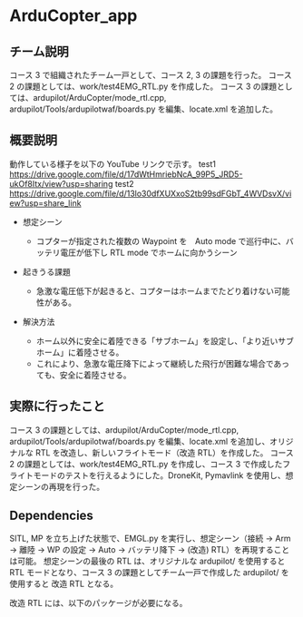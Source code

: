 # ArduCopter_app

## チーム説明
コース 3 で組織されたチーム一戸として、コース 2, 3 の課題を行った。
コース 2 の課題としては、work/test4EMG_RTL.py を作成した。
コース 3 の課題としては、ardupilot/ArduCopter/mode_rtl.cpp, ardupilot/Tools/ardupilotwaf/boards.py を編集、locate.xml を追加した。

## 概要説明
動作している様子を以下の YouTube リンクで示す。
test1 https://drive.google.com/file/d/17dWtHmriebNcA_99P5_JRD5-ukOf8Itx/view?usp=sharing
test2 https://drive.google.com/file/d/13lo30dfXUXxoS2tb99sdFGbT_4WVDsvX/view?usp=share_link

- 想定シーン
    - コプターが指定された複数の Waypoint を　Auto mode で巡行中に、バッテリ電圧が低下し RTL mode でホームに向かうシーン

- 起きうる課題
    - 急激な電圧低下が起きると、コプターはホームまでたどり着けない可能性がある。

- 解決方法
    - ホーム以外に安全に着陸できる「サブホーム」を設定し、「より近いサブホーム」に着陸させる。
    - これにより、急激な電圧降下によって継続した飛行が困難な場合であっても、安全に着陸させる。

## 実際に行ったこと
コース 3 の課題としては、ardupilot/ArduCopter/mode_rtl.cpp, ardupilot/Tools/ardupilotwaf/boards.py を編集、locate.xml を追加し、オリジナルな RTL を改造し、新しいフライトモード（改造 RTL）を作成した。
コース 2 の課題としては、work/test4EMG_RTL.py を作成し、コース 3 で作成したフライトモードのテストを行えるようにした。DroneKit, Pymavlink を使用し、想定シーンの再現を行った。

## Dependencies
SITL, MP を立ち上げた状態で、EMGL.py を実行し、想定シーン（接続 → Arm → 離陸 → WP の設定 → Auto → バッテリ降下 → (改造) RTL）を再現することは可能。
想定シーンの最後の RTL は、オリジナルな ardupilot/ を使用すると RTL モードとなり、コース 3 の課題としてチーム一戸で作成した ardupilot/ を使用すると 改造 RTL となる。

改造 RTL には、以下のパッケージが必要になる。
``` sudo apt install librapidxml-dev -y



